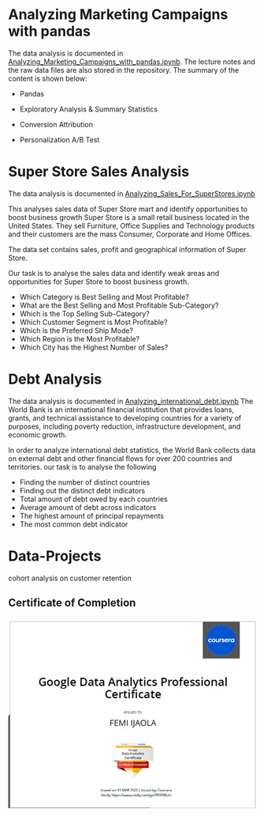 # Analyzing Marketing Campaigns with pandas

The data analysis is documented in [Analyzing_Marketing_Campaigns_with_pandas.ipynb](https://github.com/FemiTheAnalyst/Data-Projects/blob/2818c3f51a4b772dfaaaf1836d0106bc3d32e06a/Market%20Campaigns%20with%20pandas/Market%20Campaigns%20with%20pandas.ipynb). The lecture notes and the raw data files are also stored in the repository. The summary of the content is shown below:

- Pandas

- Exploratory Analysis & Summary Statistics

- Conversion Attribution

- Personalization A/B Test

# Super Store Sales Analysis
The data analysis is documented in [Analyzing_Sales_For_SuperStores.ipynb](https://github.com/FemiTheAnalyst/Data-Projects/blob/6be6f5c50525a65efde233eb7a59b18bab964df9/Sales_Analysis/Superstore%20Sales%20Analysis.ipynb)

This analyses sales data of Super Store mart and identify opportunities to boost business growth
Super Store is a small retail business located in the United States. They sell Furniture, Office Supplies and Technology products and their customers are the mass Consumer, Corporate and Home Offices.

The data set contains sales, profit and geographical information of Super Store.

Our task is to analyse the sales data and identify weak areas and opportunities for Super Store to boost business growth.

- Which Category is Best Selling and Most Profitable?
- What are the Best Selling and Most Profitable Sub-Category?
- Which is the Top Selling Sub-Category?
- Which Customer Segment is Most Profitable?
- Which is the Preferred Ship Mode?
- Which Region is the Most Profitable?
- Which City has the Highest Number of Sales?

# Debt Analysis
The data analysis is documented in [Analyzing_international_debt.ipynb](https://github.com/FemiTheAnalyst/Data-Projects/blob/main/Debt%20Analysis%20with%20Sql/Analyze_International_Debt_Statistics.ipynb
)
The World Bank is an international financial institution that provides loans, grants, and technical assistance to developing countries for a variety of purposes, including poverty reduction, infrastructure development, and economic growth.

In order to analyze international debt statistics, the World Bank collects data on external debt and other financial flows for over 200 countries and territories.
our task  is to analyse the following

- Finding the number of distinct countries
- Finding out the distinct debt indicators
- Total amount of debt owed by each countries
- Average amount of debt across indicators
- The highest amount of principal repayments
- The most common debt indicator

# Data-Projects
cohort analysis on customer retention

## Certificate of Completion

![Certificate of Completion](./google/data_cert.JPG)
